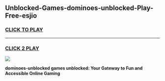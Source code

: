 
## Unblocked-Games-dominoes-unblocked-Play-Free-esjio
<h3>
<a href="https://premium76.site?title=dominoes-unblocked&ref=23A">CLICK TO PLAY</a></h3>
<hr>

<h3>
<a href="https://premium76.site?title=dominoes-unblocked&ref=23A">CLICK 2 PLAY</a>
  
</h3>

<a href="https://premium76.site?title=dominoes-unblocked&ref=23A"><img src="https://clearcache.store/games.png"></a>


**dominoes-unblocked games unblocked: Your Gateway to Fun and Accessible Online Gaming**
